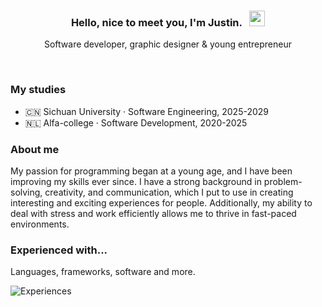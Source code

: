 <h3 align="center"> Hello, nice to meet you, I'm Justin. &nbsp;  <img src="https://media.giphy.com/media/hvRJCLFzcasrR4ia7z/giphy.gif" width="25px"> </h3>
<p align="center">Software developer, graphic designer & young entrepreneur</p>
<br>

### My studies
- 🇨🇳 Sichuan University · Software Engineering, 2025-2029
- 🇳🇱 Alfa-college · Software Development, 2020-2025

### About me
My passion for programming began at a young age, and I have been improving my skills ever since. I have a strong background in problem-solving, creativity, and communication, which I put to use in creating interesting and exciting experiences for people. Additionally, my ability to deal with stress and work efficiently allows me to thrive in fast-paced environments.

### Experienced with...
Languages, frameworks, software and more.

![Experiences](https://skillicons.dev/icons?i=cs,cpp,js,html,css,tailwind,unity,cmake,lua,wordpress,php,mysql,swift&perline=5)
